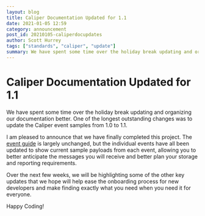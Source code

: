 ```yaml
---
layout: blog
title: Caliper Documentation Updated for 1.1
date: 2021-01-05 12:59
category: announcement
post_id: 20210105-caliperdocupdates
author: Scott Hurrey
tags: ["standards", "caliper", "update"]
summary: We have spent some time over the holiday break updating and organizing our documentation better. One of the longest outstanding changes was to update the Caliper event samples from 1.0 to 1.1.
---
```


# Caliper Documentation Updated for 1.1

We have spent some time over the holiday break updating and organizing our documentation better. One of the longest outstanding changes was to update the Caliper event samples from 1.0 to 1.1.

I am pleased to announce that we have finally completed this project. The [event guide](/caliper/events/event-guide) is largely unchanged, but the individual events have all been updated to show current sample payloads from each event, allowing you to better anticipate the messages you will receive and better plan your storage and reporting requirements.

Over the next few weeks, we will be highlighting some of the other key updates that we hope will help ease the onboarding process for new developers and make finding exactly what you need when you need it for everyone.

Happy Coding!
